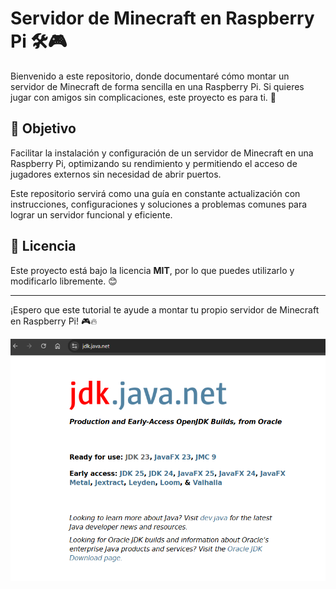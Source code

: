 # Servidor de Minecraft en Raspberry Pi 🛠️🎮

Bienvenido a este repositorio, donde documentaré cómo montar un servidor de Minecraft de forma sencilla en una Raspberry Pi. Si quieres jugar con amigos sin complicaciones, este proyecto es para ti. 🚀

## 📌 Objetivo
Facilitar la instalación y configuración de un servidor de Minecraft en una Raspberry Pi, optimizando su rendimiento y permitiendo el acceso de jugadores externos sin necesidad de abrir puertos.

Este repositorio servirá como una guía en constante actualización con instrucciones, configuraciones y soluciones a problemas comunes para lograr un servidor funcional y eficiente.

## 📜 Licencia
Este proyecto está bajo la licencia **MIT**, por lo que puedes utilizarlo y modificarlo libremente. 😊

---

¡Espero que este tutorial te ayude a montar tu propio servidor de Minecraft en Raspberry Pi! 🎮🔥

![JDK](Minecraft%20Server/media/jdk-download.png)


